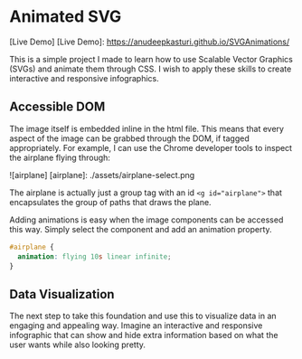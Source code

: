 # Animated SVG

[Live Demo]
[Live Demo]: https://anudeepkasturi.github.io/SVGAnimations/

This is a simple project I made to learn how to use Scalable Vector Graphics (SVGs) and animate them through CSS. I wish to apply these skills to create interactive and responsive infographics.

## Accessible DOM

The image itself is embedded inline in the html file. This means that every aspect of the image can be grabbed through the DOM, if tagged appropriately. For example, I can use the Chrome developer tools to inspect the airplane flying through:

![airplane]
[airplane]: ./assets/airplane-select.png

The airplane is actually just a group tag with an id ```<g id="airplane">``` that encapsulates the group of paths that draws the plane.

Adding animations is easy when the image components can be accessed this way. Simply select the component and add an animation property.

```CSS
#airplane {
  animation: flying 10s linear infinite;
}
```
## Data Visualization

The next step to take this foundation and use this to visualize data in an engaging and appealing way. Imagine an interactive and responsive infographic that can show and hide extra information based on what the user wants while also looking pretty.
